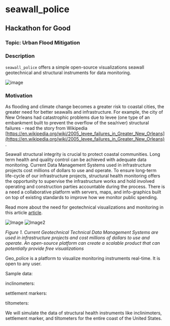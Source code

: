 # seawall_police

## Hackathon for Good

### Topic: Urban Flood Mitigation

### Description

`seawall_police` offers a simple open-source visualizations seawall geotechnical and structural instruments for data monitoring.

![image](https://user-images.githubusercontent.com/43248948/143323607-f6d6ef67-86ed-4a1e-b6f2-884acb6f1ac3.png)


### Motivation

As flooding and climate change becomes a greater risk to coastal cities, the greater need for better seawalls and infrastructure.
For example, the city of New Orleans had catastrophic problems due to levee (one type of an embankment built to prevent the overflow of the sea/river) structural failures - read the story from Wikipedia
[https://en.wikipedia.org/wiki/2005_levee_failures_in_Greater_New_Orleans](https://en.wikipedia.org/wiki/2005_levee_failures_in_Greater_New_Orleans).


Seawall structural integrity is crucial to protect coastal communities. Long term health and quality control can be achieved with adequate data monitoring. Current  Data Management Systems used in infrastructure projects cost millions of dollars to use and operate. To ensure long-term life-cycle of our infrastructure projects, structural health monitoring offers the opportunity to supervise the infrastructure works and hold involved operating and construction parties accountable during the process. There is a need a collaborative platform with servers, maps, and info-graphics built on top of existing standards to improve how we monitor public spending. 

Read more about the need for geotechnical visualizations and monitoring in this article [article](https://medium.com/data-tale/underground-version-2-0-2ce60f040245).


![Image](https://raw.githubusercontent.com/mv1742/GEOPolice/master/Figs/Maxwell.jpg) ![Image2](https://raw.githubusercontent.com/mv1742/GEOPolice/master/Figs/Soldata.jpg)

*Figure 1. Current Geotechnical Technical Data Management Systems are used in infrastructure projects and cost millions of dollars to use and operate. An open-source platform can create a scalable product that can potentially provide free visualizations*

Geo_police is a platform to visualize monitoring instruments real-time. It is open to any user.

Sample data:

inclinometers:

settlement markers:

tiltometers:

We will simulate the data of structural health instruments like inclinimoters, settlement marker, and tiltometers  for the entire coast of the United States. 
